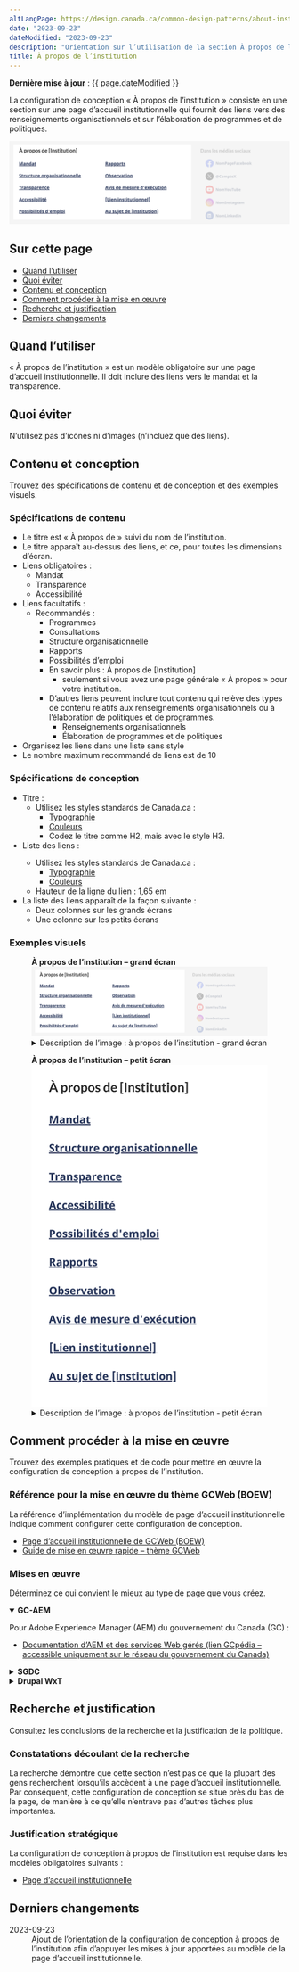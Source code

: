```yaml
---
altLangPage: https://design.canada.ca/common-design-patterns/about-institution.html
date: "2023-09-23"
dateModified: "2023-09-23"
description: "Orientation sur l’utilisation de la section À propos de l’institution sur les pages d’accueil institutionnelles. La configuration de conception À propos de l’institution fournit des liens vers le contenu d’une institution."
title: À propos de l’institution
---
```

<p><strong>Dernière mise à jour</strong>&nbsp;: {{ page.dateModified }}</p>
<p>La configuration de conception &laquo;&nbsp;À propos de l’institution&nbsp;&raquo; consiste en une section sur une page d’accueil institutionnelle qui fournit des liens vers des renseignements organisationnels et sur l’élaboration de programmes et de politiques.</p>
<div class="pattern-demo mrgn-tp-lg mrgn-bttm-xl"><img src="/images/about-institution-mask-fr.png" class="img-responsive" alt="" /></div>
<section>
  <h2>Sur cette page</h2>
  <ul>
    <li><a href="#utiliser">Quand l’utiliser</a></li>
    <li><a href="#eviter">Quoi éviter</a></li>
    <li><a href="#contenu">Contenu et conception</a></li>
    <li><a href="#œuvre">Comment procéder à la mise en œuvre</a></li>
    <li><a href="#recherche">Recherche et justification</a></li>
    <li><a href="#changements">Derniers changements</a></li>
  </ul>
</section>
<section id="utiliser">
  <h2>Quand l’utiliser</h2>
  <p>&laquo;&nbsp;À propos de l’institution&nbsp;&raquo; est un modèle obligatoire sur une page d’accueil institutionnelle. Il doit inclure des liens vers le mandat et la transparence.</p>
</section>
<section id="eviter">
  <h2>Quoi éviter</h2>
  <p>N’utilisez pas d’icônes ni d’images (n’incluez que des liens).</p>
</section>
<section id="contenu">
  <h2>Contenu et conception</h2>
  <p>Trouvez des spécifications de contenu et de conception et des exemples visuels.</p>
  <h3>Spécifications de contenu</h3>
  <ul>
    <li>Le titre est &laquo;&nbsp;À propos de&nbsp;&raquo; suivi du nom de l’institution.</li>
    <li>Le titre apparaît au-dessus des liens, et ce, pour toutes les dimensions d’écran.</li>
    <li>Liens obligatoires&nbsp;:
      <ul>
        <li>Mandat</li>
        <li>Transparence</li>
        <li>Accessibilité</li>
      </ul>
    </li>
    <li>Liens facultatifs&nbsp;:
      <ul>
        <li>Recommandés&nbsp;:
          <ul>
            <li>Programmes</li>
            <li>Consultations</li>
            <li>Structure organisationnelle</li>
            <li>Rapports</li>
            <li>Possibilités d’emploi</li>
            <li>En savoir plus&nbsp;: À propos de [Institution]
              <ul>
                <li>seulement si vous avez une page générale &laquo;&nbsp;À propos&nbsp;&raquo;  pour votre institution.</li>
              </ul>
            </li>
            <li>D’autres liens peuvent inclure tout contenu qui relève des types de contenu relatifs aux renseignements organisationnels ou à l’élaboration de politiques et de programmes.
              <ul>
                <li>Renseignements organisationnels</li>
                <li>Élaboration de programmes et de politiques</li>
              </ul>
            </li>
          </ul>
        </li>
      </ul>
    </li>
    <li>Organisez les liens dans une liste sans style</li>
    <li>Le nombre maximum recommandé de liens est de 10</li>
  </ul>
  <h3>Spécifications de conception</h3>
  <ul>
    <li>Titre&nbsp;:
      <ul>
        <li>Utilisez les styles standards de Canada.ca&nbsp;:
          <ul>
            <li><a href="/styles/typographie.html">Typographie</a></li>
            <li><a href="/styles/couleurs.html">Couleurs</a></li>
            <li>Codez le titre comme H2, mais avec le style H3.</li>
          </ul>
        </li>
      </ul>
    </li>
    <li>Liste des liens&nbsp;:</li>
    <ul>
      <li>Utilisez les styles standards de Canada.ca&nbsp;:
        <ul>
          <li><a href="/styles/typographie.html">Typographie</a></li>
          <li><a href="/styles/couleurs.html">Couleurs</a></li>
        </ul>
      </li>
      <li>Hauteur de la ligne du lien&nbsp;: 1,65 em</li>
    </ul>
    <li>La liste des liens apparaît de la façon suivante&nbsp;:
      <ul>
        <li>Deux colonnes sur les grands écrans</li>
        <li>Une colonne sur les petits écrans</li>
      </ul>
    </li>
  </ul>
  <h3>Exemples visuels</h3>
  <div class="pattern-demo mrgn-tp-md mrgn-bttm-md">
    <figure class="mrgn-tp-md mrgn-bttm-lg">
      <figcaption><b>À propos de l’institution – grand écran</b></figcaption>
      <img src="/images/about-institution-mask-fr.png" class="img-responsive" alt="À propos de l’institution pour les grands écrans. Version texte ci-dessous&nbsp;:" />
      <details>
        <summary class="wb-toggle" data-toggle='{"print":"on"}'>Description de l’image&nbsp;: à propos de l’institution - grand écran</summary>
        <p>Les liens d’&laquo;&nbsp;À propos de l’institution&nbsp;&raquo; apparaissent dans une section avec le titre &laquo;&nbsp;À propos de [Institution]&nbsp;&raquo;. Les liens apparaissent sous forme d’une liste à puces qui s’étend sur deux colonnes. La première colonne contient les éléments suivants&nbsp;:</p>
        <ul>
          <li>Mandat</li>
          <li>Structure organisationnelle</li>
          <li>Transparence</li>
          <li>Accessibilité</li>
          <li>Possibilités d’emploi</li>
        </ul>
        <p>La deuxième colonne contient les éléments suivants :</p>
        <ul>
          <li>Rapports</li>
          <li>Conformité</li>
          <li>Notifications d’application de la loi</li>
          <li>[Lien institutionnel]</li>
          <li>En savoir plus : À propos de [institution]</li>
        </ul>
      </details>
    </figure>
  </div>
  <div class="pattern-demo mrgn-tp-md mrgn-bttm-md">
    <figure class="mrgn-tp-md mrgn-bttm-lg">
      <figcaption><b>À propos de l’institution – petit écran</b></figcaption>
      <img src="/images/about-institution-sm-fr.png" class="img-responsive" alt="À propos de l’institution pour les petits écrans. Version texte ci-dessous&nbsp;:" />
      <details>
        <summary class="wb-toggle" data-toggle='{"print":"on"}'>Description de l’image&nbsp;: à propos de l’institution - petit écran</summary>
        <p>Les liens d’&laquo;&nbsp;À propos de l’institution&nbsp;&raquo; apparaissent dans une section avec le titre &laquo;&nbsp;À propos de [Institution]&nbsp;&raquo;. La conception organise les liens sous forme d’une liste à puces&nbsp;:</p>
        <ul>
          <li>Mandat</li>
          <li>Structure organisationnelle</li>
          <li>Transparence</li>
          <li>Accessibilité</li>
          <li>Possibilités d’emploi</li>
          <li>Rapports</li>
          <li>Conformité</li>
          <li>Notifications d’application de la loi</li>
          <li>[Lien institutionnel]</li>
          <li>En savoir plus : À propos de [Institution]</li>
        </ul>
      </details>
    </figure>
  </div>
</section>
<section id="œuvre">
  <h2>Comment procéder à la mise en œuvre</h2>
  <p>Trouvez des exemples pratiques et de code pour mettre en œuvre la configuration de conception à propos de l’institution.</p>
  <h3>Référence pour la mise en œuvre du thème GCWeb (BOEW)</h3>
  <p>La référence d’implémentation du modèle de page d’accueil institutionnelle indique comment configurer cette configuration de conception.</p>
  <ul>
    <li><a href="https://wet-boew.github.io/GCWeb/templates/institutional/institution-landing-fr.html">Page d’accueil institutionnelle de GCWeb (BOEW)</a></li>
    <li><a href="https://wet-boew.github.io/GCWeb/docs/implementing-fr.html">Guide de mise en œuvre rapide – thème GCWeb</a></li>
  </ul>
  <h3>Mises en œuvre</h3>
  <p>Déterminez ce qui convient le mieux au type de page que vous créez.</p>
  <div class="row">
    <div class="col-md-8">
      <div class="wb-tabs mrgn-tp-lg">
        <div class="tabpanels">
          <details id="004" open="open">
            <summary><strong>GC-AEM</strong></summary>
            <p class="mrgn-tp-lg">Pour Adobe Experience Manager (AEM) du gouvernement du Canada (GC)&nbsp;:</p>
            <ul>
              <li><a href="https://www.gcpedia.gc.ca/wiki/Documentation_d%27AEM_sp%C3%A9cifique_au_GC_6.5">Documentation d’AEM et des services Web gérés (lien GCpédia – accessible uniquement sur le réseau du gouvernement du Canada)</a></li>
            </ul>
          </details>
          <details id="005">
            <summary><strong>SGDC</strong></summary>
            <p class="mrgn-tp-lg">Pour la Solution de gabarits à déploiement centralisé (SGDC)&nbsp;:</p>
            <ul>
              <li><a href="https://cenw-wscoe.github.io/sgdc-cdts/docs/index-fr.html">Documentation de la SGDC</a></li>
            </ul>
          </details>
          <details id="006">
            <summary><strong>Drupal WxT</strong></summary>
            <p class="mrgn-tp-lg">Pour Drupal WxT&nbsp;:</p>
            <ul>
              <li><a href="https://drupalwxt.github.io">Documentation de Drupal WxT (en anglais seulement)</a></li>
            </ul>
          </details>
        </div>
      </div>
    </div>
  </div>
</section>
<section id="recherche">
  <h2>Recherche et justification</h2>
  <p>Consultez les conclusions de la recherche et la justification de la politique.</p>
  <h3>Constatations découlant de la recherche</h3>
  <p>La recherche démontre que cette section n’est pas ce que la plupart des gens recherchent lorsqu’ils accèdent à une page d’accueil institutionnelle. Par conséquent, cette configuration de conception se situe près du bas de la page, de manière à ce qu’elle n’entrave pas d’autres tâches plus importantes.</p>
  <h3>Justification stratégique</h3>
  <p>La configuration de conception à propos de l’institution est requise dans les modèles obligatoires suivants :</p>
  <ul>
    <li><a href="/modeles-obligatoire/pages-profil-institutionnel.html">Page d’accueil institutionnelle</a></li>
  </ul>
</section>
<section id="changements">
  <h2>Derniers changements</h2>
  <dl class="dl-horizontal">
    <dt>
      <time datetime="2023-09-23" class="link-muted">2023-09-23</time>
    </dt>
    <dd>Ajout de l’orientation de la configuration de conception à propos de l’institution afin d’appuyer les mises à jour apportées au modèle de la page d’accueil institutionnelle.</dd>
  </dl>
</section>
